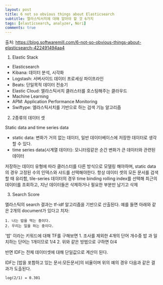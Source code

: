 ```yaml
---
layout: post
title: 6 not so obvious things about Elasticsearch
subtitle: 엘라스틱서치에 대해 알아야 할 것 6가지
tags: [elasticsearch, analyzer, Nori]
comments: true
---
```


출처: https://blog.softwaremill.com/6-not-so-obvious-things-about-elasticsearch-422491494aa4

1. Elastic Stack
  - Elasticsearch
  - Kibana: 데이터 분석, 시각화
  - Logstash: 서버사이드 데이터 프로세싱 파이프라인
  - Beats: 단일목적 데이터 전송기
  - Elastic Cloud: 엘라스틱서치 클러스터를 호스팅해주는 클라우드
  - Machine Learning
  - APM: Application Performance Monitoring
  - Swiftype: 엘라스틱서치를 기반으로 하는 검색 기능 알고리즘

2. 2종류의 데이터 셋

 Static data and time series data
 
 - static data: 변화가 거의 없는 데이터, 일반 데이터베이스에 저장한 데이터로 생각 할 수 있다.
 - time series data(시계열 데이터): 모니터링같은 순간 변화가 큰 데이터와 관련된 데이터
 
 저장하는 데이터 유형에 따라 클러스터를 다른 방식으로 모델링 해야하며, static data의 경우 고정된 수의 인덱스와 샤드를 선택해야한다. 
 항상 데이터 셋의 모든 문서를 검색할 때 유리함, 
 tile-series 데이터의 경우 time binding rolling index를 선택해 최근의 데이터를 조회하고, 지난 데이터들은 삭제하거나 필요한 부분만 남기고 삭제
 
3. Search Score
  
  엘라스틱의 search 결과는 tf-idf 알고리즘을 기반으로 산출된다.
  예를 들면 아래와 같은 2개의 document가 있다고 치자:
   
    1. 나는 밥을 먹는 중이다.
    2. 우리는 일을 하는 중이다.
  
  '밥' 이라는 키워드에 대해 TF를 구해보면
    1. 조사를 제외한 4개의 단어 개수중 밥 과 일치하는 단어는 1개이므로 1/4
    2. 위와 같은 방법으로 구하면 0/4
  
  반면 IDF는 전체 데이터셋에 대해 단일값으로 계산이 된다.
  
  IDF는 [밥을 포함하고 있는 문서:모든문서]의 비율이며 위의 예의 경우 다음과 같은 결과가 도출된다.
  ```
  log(2/1) = 0.301
  ```
